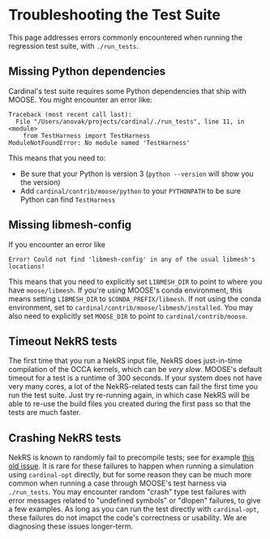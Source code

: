 # Troubleshooting the Test Suite

This page addresses errors commonly encountered when running the regression
test suite, with `./run_tests`.

## Missing Python dependencies

Cardinal's test suite requires some Python dependencies that ship with MOOSE. You
might encounter an error like:

```
Traceback (most recent call last):
  File "/Users/anovak/projects/cardinal/./run_tests", line 11, in <module>
    from TestHarness import TestHarness
ModuleNotFoundError: No module named 'TestHarness'
```

This means that you need to:

- Be sure that your Python is version 3 (`python --version` will show you the version)
- Add `cardinal/contrib/moose/python` to your `PYTHONPATH` to be sure Python can find `TestHarness`

## Missing libmesh-config

If you encounter an error like

```
Error! Could not find 'libmesh-config' in any of the usual libmesh's locations!
```

This means that you need to explicitly set `LIBMESH_DIR` to point
to where you have `moose/libmesh`. If you're using MOOSE's conda environment, this
means setting `LIBMESH_DIR` to `$CONDA_PREFIX/libmesh`. If not using the conda
environment, set to `cardinal/contrib/moose/libmesh/installed`. You may also need to explicitly
set `MOOSE_DIR` to point to `cardinal/contrib/moose`.

## Timeout NekRS tests

The first time that you run a NekRS input file, NekRS does just-in-time compilation
of the OCCA kernels, which can be *very slow*. MOOSE's default timeout for a test is
a runtime of 300 seconds. If your system does not have very many cores, a lot of the
NekRS-related tests can fail the first time you run the test suite. Just try re-running
again, in which case NekRS will be able to re-use the build files you created during
the first pass so that the tests are much faster.

## Crashing NekRS tests

NekRS is known to randomly fail to precompile tests; see for example
[this old issue](https://github.com/Nek5000/nekRS/issues/166). It is rare for these failures
to happen when running a simulation using `cardinal-opt` directly, but for some reason
they can be much more common when running a case through MOOSE's test harness via
`./run_tests`. You may encounter random "crash" type test failures with error messages
related to "undefined symbols" or "dlopen" failures, to give a
few examples. As long as you can run the test directly with `cardinal-opt`, these failures
do not imapct the code's correctness or usability.
We are diagnosing these issues longer-term.
